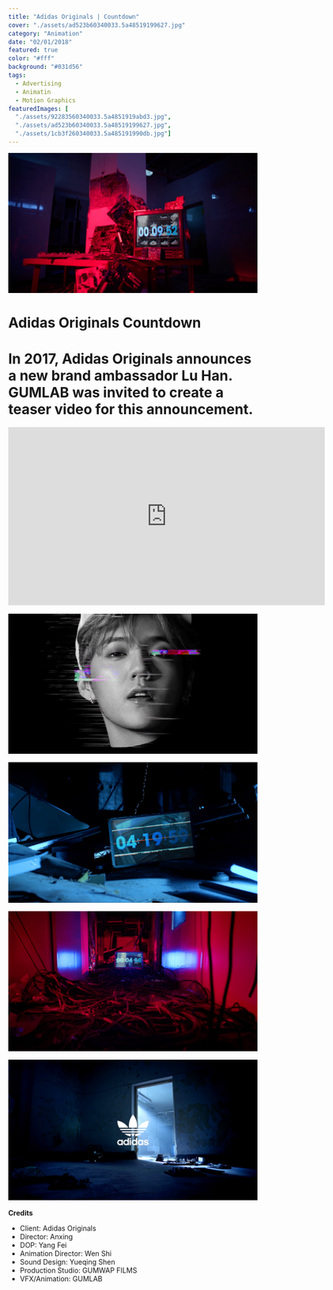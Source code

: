 ```yaml
---
title: "Adidas Originals | Countdown"
cover: "./assets/ad523b60340033.5a48519199627.jpg"
category: "Animation"
date: "02/01/2018"
featured: true
color: "#fff"
background: "#031d56"
tags:
  - Advertising
  - Animatin
  - Motion Graphics
featuredImages: [
  "./assets/92283560340033.5a4851919abd3.jpg", 
  "./assets/ad523b60340033.5a48519199627.jpg",
  "./assets/1cb3f260340033.5a485191990db.jpg"]
---
```


![](./assets/92283560340033.5a4851919abd3.jpg)

# Adidas Originals Countdown

# In 2017, Adidas Originals announces a new brand ambassador Lu Han. GUMLAB was invited to create a teaser video for this announcement.

<iframe src="https://player.vimeo.com/video/249208222?title=0&byline=0" 
  width="640" 
  height="360" 
  frameborder="0" 
  webkitallowfullscreen 
  mozallowfullscreen 
  allowfullscreen></iframe>

![](./assets/ad523b60340033.5a48519199627.jpg)

![](./assets/1cb3f260340033.5a485191990db.jpg)

![](./assets/77cd5660340033.5a4851919a6e7.jpg)

![](./assets/b9300360340033.5a48519199b50.jpg)

**Credits**

- Client: Adidas Originals
- Director: Anxing
- DOP: Yang Fei
- Animation Director: Wen Shi
- Sound Design: Yueqing Shen
- Production Studio: GUMWAP FILMS
- VFX/Animation: GUMLAB
